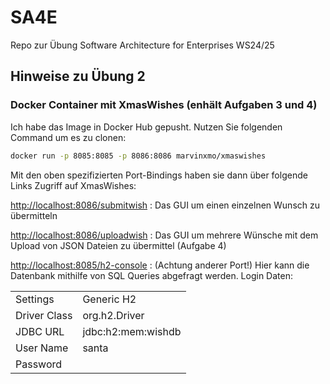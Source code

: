 # SA4E

Repo zur Übung Software Architecture for Enterprises WS24/25

## Hinweise zu Übung 2

### Docker Container mit XmasWishes (enhält Aufgaben 3 und 4)

Ich habe das Image in Docker Hub gepusht.
Nutzen Sie folgenden Command um es zu clonen:

```bash
docker run -p 8085:8085 -p 8086:8086 marvinxmo/xmaswishes
```

Mit den oben spezifizierten Port-Bindings haben sie dann über folgende Links Zugriff auf XmasWishes:

[http://localhost:8086/submitwish](http://localhost:8086/submitwish) : Das GUI um einen einzelnen Wunsch zu übermitteln

[http://localhost:8086/uploadwish](http://localhost:8086/uploadwish) : Das GUI um mehrere Wünsche mit dem Upload von JSON Dateien zu übermittel (Aufgabe 4)

[http://localhost:8085/h2-console](http://localhost:8085/h2-console) : (Achtung anderer Port!) Hier kann die Datenbank mithilfe von SQL Queries abgefragt werden. Login Daten:

|              |                    |
| ------------ | ------------------ |
| Settings     | Generic H2         |
| Driver Class | org.h2.Driver      |
| JDBC URL     | jdbc:h2:mem:wishdb |
| User Name    | santa              |
| Password     |                    |
